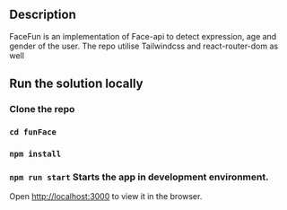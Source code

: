 ## Description
FaceFun is an implementation of Face-api to detect expression, age and gender of the user. The repo utilise Tailwindcss and react-router-dom as well

## Run the solution locally
### Clone the repo
### `cd funFace`
### `npm install`

### `npm run start` Starts the app in development environment.

Open [http://localhost:3000](http://localhost:30010) to view it in the browser.



